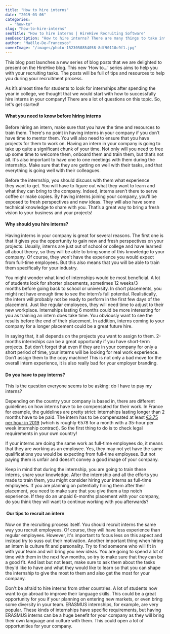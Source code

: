 ```yaml
---
title: "How to hire interns"
date: "2019-03-06"
categories:
  - "how-to"
slug: "how-to-hire-interns"
seoTitle: "How to hire interns | HireHive Recruiting Software"
seoDescription: "How to hire interns? There are many things to take into consideration when hiring interns, such as should I pay interns? How is it going to benefit me?"
author: "Maëlle-De-Francesco"
coverImage: "/images/photo-1523050854058-8df90110c9f1.jpg"
---
```


This blog post launches a new series of blog posts that we are delighted to present on the HireHive blog. This new ‘How to…’ series aims to help you with your recruiting tasks. The posts will be full of tips and resources to help you during your recruitment process.

As it’s almost time for students to look for internships after spending the year in college, we thought that we would start with how to successfully hire interns in your company! There are a lot of questions on this topic. So, let's get started!

#### What you need to know before hiring interns

Before hiring an intern, make sure that you have the time and resources to train them. There's no point in having interns in your company if you don’t have time to mentor them. You will also need to ensure that you have projects for them to work on. Having an intern in your company is going to take up quite a significant chunk of your time. Not only will you need to free up some time to welcome them, onboard them and train them, but that’s not all. It's also important to have one to one meetings with them during the internship. Make sure that they are getting on well with their tasks, and that everything is going well with their colleagues.

Before the internship, you should discuss with them what experience they want to get. You will have to figure out what they want to learn and what they can bring to the company. Indeed, interns aren’t there to serve coffee or make copies. By having interns joining your company, you'll be exposed to fresh perspectives and new ideas. They will also have some technical knowledge to share with you. That’s a great way to bring a fresh vision to your business and your projects!

#### Why should you hire interns?

Having interns in your company is great for several reasons. The first one is that it gives you the opportunity to gain new and fresh perspectives on your projects. Usually, interns are just out of school or college and have learned all about theory, so they will be able to bring some of this knowledge to your company. Of course, they won't have the experience you would expect from full-time employees. But this also means that you will be able to train them specifically for your industry.

You might wonder what kind of internships would be most beneficial. A lot of students look for shorter placements, sometimes 12 weeks/3 months before going back to school or university. In short placements, you might not have enough time to see the intern’s full potential. Realistically, the intern will probably not be ready to perform in the first few days of the placement. Just like regular employees, they will need time to adjust to their new workplace. Internships lasting 6 months could be more interesting for you as training an intern does take time. You obviously want to see the results before the end of their placement. In addition, interns coming to your company for a longer placement could be a great future hire.

In saying that, it all depends on the projects you want to assign to them. 2-months internships can be a great opportunity if you have short-term projects. But don’t forget that even if they are in your company for only a short period of time, your interns will be looking for real work experience. Don’t assign them to the copy machine! This is not only a bad move for the overall intern experience, it is also really bad for your employer branding.

#### Do you have to pay interns?

This is the question everyone seems to be asking: do I have to pay my interns?

Depending on the country your company is based in, there are different guidelines on how interns have to be compensated for their work. In France for example, the guidelines are pretty strict: internships lasting longer than 2 months have to be paid. The intern has to be compensated at least [€3.75 per hour in 2019](https://www.net-iris.fr/indices-taux/paye/54-stage-gratification-stagiaire-remuneration-minimum) (which is roughly €578 for a month with a 35-hour per week internship contract). So the first thing to do is to check legal requirements in your own country!

If your interns are doing the same work as full-time employees do, it means that they are working as an employee. Yes, they may not yet have the same qualifications you would be expecting from full-time employees. But not paying them is unfair and doesn’t convey a good image of your company.

Keep in mind that during the internship, you are going to train these interns, share your knowledge. After the internship and all the efforts you made to train them, you might consider hiring your interns as full-time employees. If you are planning on potentially hiring them after their placement, you need to make sure that you give them a top notch experience. If they do an unpaid 6-months placement with your company, do you think they will want to continue working with you afterwards?

####  Our tips to recruit an intern

Now on the recruiting process itself. You should recruit interns the same way you recruit employees. Of course, they will have less experience than regular employees. However, it's important to focus less on this aspect and instead try to suss out their motivation. Another important thing when hiring an intern is culture fit and personality. Try to find someone who will fit in with your team and will bring you new ideas. You are going to spend a lot of time with them in the next few months, so try to make sure that they can be a good fit. And last but not least, make sure to ask them about the tasks they'd like to have and what they would like to learn so that you can shape the internship to give the most to them and also get the most for your company.

Don't be afraid to hire interns from other countries. A lot of students now want to go abroad to improve their language skills. This could be a great opportunity for you if your planning on entering new markets, or even bring some diversity in your team. ERASMUS internships, for example, are very popular. These kinds of internships have specific requirements, but having ERASMUS interns can be a huge benefit for your company as they will bring their own language and culture with them. This could open a lot of opportunities for your company.
